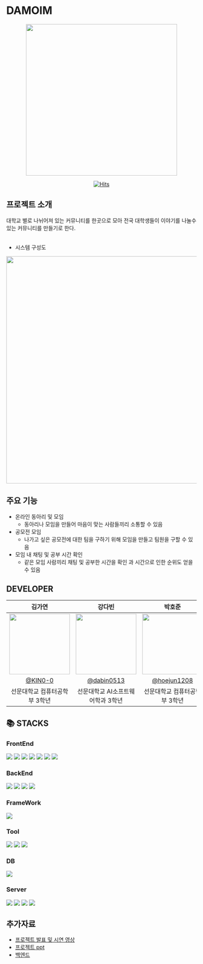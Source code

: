 # DAMOIM
<div align=center>
  <img width="400" src="https://github.com/Spurrinkle-DAMOIM/Spurrinkle-Frontend/assets/101163897/bac673be-2e4b-4a7f-9041-2779e5ec87c6"/>

  <br>

[![Hits](https://hits.seeyoufarm.com/api/count/incr/badge.svg?url=https%3A%2F%2Fgithub.com%2FSpurrinkle-DAMOIM%2FSpurrinkle-Frontend&count_bg=%2379C83D&title_bg=%23555555&icon=&icon_color=%23E7E7E7&title=hits&edge_flat=false)](https://hits.seeyoufarm.com)
  
</div>

## 프로젝트 소개
대학교 별로 나뉘어져 있는 커뮤니티를 한곳으로 모아 전국 대학생들이 이야기를 나눌수 있는 커뮤니티를 만들기로 한다.
<br><br>
- 시스템 구성도
<div align=center>
  <img width="600" src="https://github.com/Spurrinkle-DAMOIM/Spurrinkle-Frontend/assets/101163897/47613b6b-f2c2-471f-bdf7-b18a3101369d"/>
</div>

## 주요 기능
- 온라인 동아리 및 모임
  - 동아리나 모임을 만들어 마음이 맞는 사람들끼리 소통할 수 있음
- 공모전 모임
  -  나가고 싶은 공모전에 대한 팀을 구하기 위해 모임을 만들고 팀원을 구할 수 있음
- 모임 내 채팅 및 공부 시간 확인
  - 같은 모임 사람끼리 채팅 및 공부한 시간을 확인 과 시간으로 인한 순위도 얻을 수 있음 

## DEVELOPER
|      김가연      |          강다빈         |       박호준         |       정근영         |                                                                                                               
| :------------------------------------------------------------------------------: | :---------------------------------------------------------------------------------------------------------------------------------------------------: | :---------------------------------------------------------------------------------------------------------------------------------------------------------------------------------------------------: | :---------------------------------------------------------------------------------------------------------------------------------------------------------------------------------------------------: | 
|  <img width="160px" src="https://github.com/Spurrinkle-DAMOIM/Spurrinkle-Frontend/assets/101163897/8a5aaaee-4d50-43d6-b518-89ba5ffab174" />  |        <img width="160px" src="https://github.com/Spurrinkle-DAMOIM/Spurrinkle-Frontend/assets/101163897/259c0506-73e7-4a7f-9345-7d7f480cb088" />       |      <img width="160px" src="https://github.com/Spurrinkle-DAMOIM/Spurrinkle-Frontend/assets/101163897/896da3a9-4313-4c68-9f13-96c4853c3a88" />      |      <img width="160px" src="https://github.com/Spurrinkle-DAMOIM/Spurrinkle-Frontend/assets/101163897/47b2cc52-1071-4fc2-b05c-d33c64a95718" />     |
|   [@KIN0-0](https://github.com/KIN0-0)    |    [@dabin0513](https://github.com/dabin0513)  | [@hoejun1208](https://github.com/hoejun1208)  | [@Jeong-GeunYeong](https://github.com/Jeong-GeunYeong)  |
| 선문대학교 컴퓨터공학부 3학년 | 선문대학교 AI소프트웨어학과 3학년 | 선문대학교 컴퓨터공학부 3학년 | 선문대학교 AI소프트웨어학과 3학년 |

## 📚 STACKS

### FrontEnd
<img src="https://img.shields.io/badge/html5-E34F26?style=for-the-badge&logo=html5&logoColor=white"> <img src="https://img.shields.io/badge/css-1572B6?style=for-the-badge&logo=css3&logoColor=white"> 
<img src="https://img.shields.io/badge/javascript-F7DF1E?style=for-the-badge&logo=javascript&logoColor=black"> 
<img src="https://img.shields.io/badge/react-61DAFB?style=for-the-badge&logo=react&logoColor=black"> 
<img src="https://img.shields.io/badge/jquery-0769AD?style=for-the-badge&logo=jquery&logoColor=white">
<img src="https://img.shields.io/badge/axios-5A29E4?style=for-the-badge&logo=axios&logoColor=white">
<img src="https://img.shields.io/badge/apexcharts-3498f4?style=for-the-badge&logo=apexcharts&logoColor=white">

### BackEnd
<img src="https://img.shields.io/badge/java-007396?style=for-the-badge&logo=java&logoColor=white"> <img src="https://img.shields.io/badge/sockjs-000000?style=for-the-badge&logo=sockjs&logoColor=white"> 
<img src="https://img.shields.io/badge/spring boot-6DB33F?style=for-the-badge&logo=springboot&logoColor=white"> 
<img src="https://img.shields.io/badge/jsoup-56c62c?style=for-the-badge&logo=jsoup&logoColor=white">

### FrameWork
<img src="https://img.shields.io/badge/mui-007FFF?style=for-the-badge&logo=mui&logoColor=white"> 

### Tool
<img src="https://img.shields.io/badge/intellij-000000?style=for-the-badge&logo=intellijidea&logoColor=white"> <img src="https://img.shields.io/badge/github-181717?style=for-the-badge&logo=github&logoColor=white"> 
<img src="https://img.shields.io/badge/chrome-4285F4?style=for-the-badge&logo=googlechrome&logoColor=white"> 

### DB
<img src="https://img.shields.io/badge/mongoDB-47A248?style=for-the-badge&logo=MongoDB&logoColor=white">

### Server
<img src="https://img.shields.io/badge/amazon ec2-FF9900?style=for-the-badge&logo=amazonec2&logoColor=white"> <img src="https://img.shields.io/badge/amazon s3-569A31?style=for-the-badge&logo=amazons3&logoColor=white"> <img src="https://img.shields.io/badge/surge-c0dcc9?style=for-the-badge&logo=surge&logoColor=white"> <img src="https://img.shields.io/badge/apachetomcat-F8DC75?style=for-the-badge&logo=apachetomcat&logoColor=black"> 



## 추가자료
- [프로젝트 발표 및 시연 영상](https://www.youtube.com/watch?v=MMJ7BbA3pP8&list=PLKjRKmeEEkp6fB5S_BRuJiX6_mgtlXpDN&index=11)
- [프로젝트 ppt](https://docs.google.com/presentation/d/1w34WUXCMdqFLmJ5KbSrCtrtk5-Ed-8KKSjMZU8q3TiE/edit?usp=sharing)
- [백엔드](https://github.com/Spurrinkle-DAMOIM/Backend.git)

